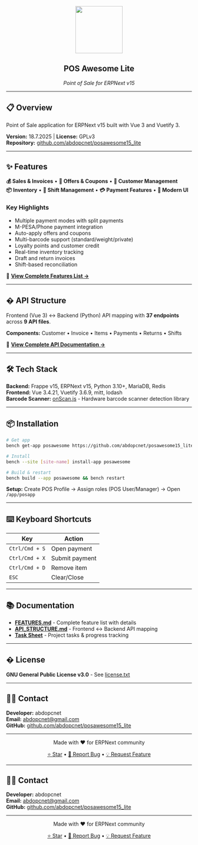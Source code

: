 <div align="center">
    <img src="https://frappecloud.com/files/pos.png" height="128">
    <h2>POS Awesome Lite</h2>
    <p><em>Point of Sale for ERPNext v15</em></p>
</div>

---

## 📋 Overview

Point of Sale application for ERPNext v15 built with Vue 3 and Vuetify 3.

**Version:** 18.7.2025 | **License:** GPLv3  
**Repository:** [github.com/abdopcnet/posawesome15_lite](https://github.com/abdopcnet/posawesome15_lite)

---

## ✨ Features

**💰 Sales & Invoices** • **🎯 Offers & Coupons** • **👥 Customer Management**  
**📦 Inventory** • **🔐 Shift Management** • **💳 Payment Features** • **🎨 Modern UI**

### Key Highlights
- Multiple payment modes with split payments
- M-PESA/Phone payment integration
- Auto-apply offers and coupons
- Multi-barcode support (standard/weight/private)
- Loyalty points and customer credit
- Real-time inventory tracking
- Draft and return invoices
- Shift-based reconciliation

📄 **[View Complete Features List →](./FEATURES.md)**

---

## � API Structure

Frontend (Vue 3) ↔ Backend (Python) API mapping with **37 endpoints** across **9 API files**.

**Components:** Customer • Invoice • Items • Payments • Returns • Shifts

🔗 **[View Complete API Documentation →](./API_STRUCTURE.md)**

---

## 🛠️ Tech Stack

**Backend:** Frappe v15, ERPNext v15, Python 3.10+, MariaDB, Redis  
**Frontend:** Vue 3.4.21, Vuetify 3.6.9, mitt, lodash  
**Barcode Scanner:** [onScan.js](https://github.com/axenox/onscan.js) - Hardware barcode scanner detection library

---

## 📦 Installation

```bash
# Get app
bench get-app posawesome https://github.com/abdopcnet/posawesome15_lite.git

# Install
bench --site [site-name] install-app posawesome

# Build & restart
bench build --app posawesome && bench restart
```

**Setup:** Create POS Profile → Assign roles (POS User/Manager) → Open `/app/posapp`

---

## ⌨️ Keyboard Shortcuts

| Key | Action |
|-----|--------|
| `Ctrl/Cmd + S` | Open payment |
| `Ctrl/Cmd + X` | Submit payment |
| `Ctrl/Cmd + D` | Remove item |
| `ESC` | Clear/Close |

---

## 📚 Documentation

- **[FEATURES.md](./FEATURES.md)** - Complete feature list with details
- **[API_STRUCTURE.md](./API_STRUCTURE.md)** - Frontend ↔ Backend API mapping
- **[Task Sheet](https://docs.google.com/spreadsheets/d/1EX9QDOkw0UD-qPh3Ynpcw37q3b_bFtQ4)** - Project tasks & progress tracking

---

## � License

**GNU General Public License v3.0** - See [license.txt](./license.txt)

---

## 👨‍💻 Contact

**Developer:** abdopcnet  
**Email:** abdopcnet@gmail.com  
**GitHub:** [github.com/abdopcnet/posawesome15_lite](https://github.com/abdopcnet/posawesome15_lite)

---

<div align="center">
    <p>Made with ❤️ for ERPNext community</p>
    <p>
        <a href="https://github.com/abdopcnet/posawesome15_lite">⭐ Star</a> •
        <a href="https://github.com/abdopcnet/posawesome15_lite/issues">🐛 Report Bug</a> •
        <a href="https://github.com/abdopcnet/posawesome15_lite/issues">💡 Request Feature</a>
    </p>
</div>


---

## 👨‍💻 Contact

**Developer:** abdopcnet  
**Email:** abdopcnet@gmail.com  
**GitHub:** [github.com/abdopcnet/posawesome15_lite](https://github.com/abdopcnet/posawesome15_lite)

---

<div align="center">
    <p>Made with ❤️ for ERPNext community</p>
    <p>
        <a href="https://github.com/abdopcnet/posawesome15_lite">⭐ Star</a> •
        <a href="https://github.com/abdopcnet/posawesome15_lite/issues">🐛 Report Bug</a> •
        <a href="https://github.com/abdopcnet/posawesome15_lite/issues">💡 Request Feature</a>
    </p>
</div>

